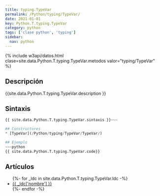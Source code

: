 ```yaml
---
title: typing.TypeVar
permalink: /Python/typing/TypeVar/
date: 2021-01-01
key: Python.T.typing.TypeVar
category: python
tags: ['clase python', 'typing']
sidebar: 
  nav: python
---
```


{% include w3api/datos.html clase=site.data.Python.T.typing.TypeVar.metodos valor="typing/TypeVar" %}

## Descripción
{{site.data.Python.T.typing.TypeVar.description }}

## Sintaxis
~~~python
{{ site.data.Python.T.typing.TypeVar.sintaxis }}~~~

## Constructores
* [TypeVar](/Python/typing/TypeVar/TypeVar/)

## Ejemplo
~~~python
{{ site.data.Python.T.typing.TypeVar.code}}
~~~

## Artículos
<ul>
{%- for _ldc in site.data.Python.T.typing.TypeVar.ldc -%}
   <li>
       <a href="{{_ldc['url'] }}">{{ _ldc['nombre'] }}</a>
   </li>
{%- endfor -%}
</ul>
